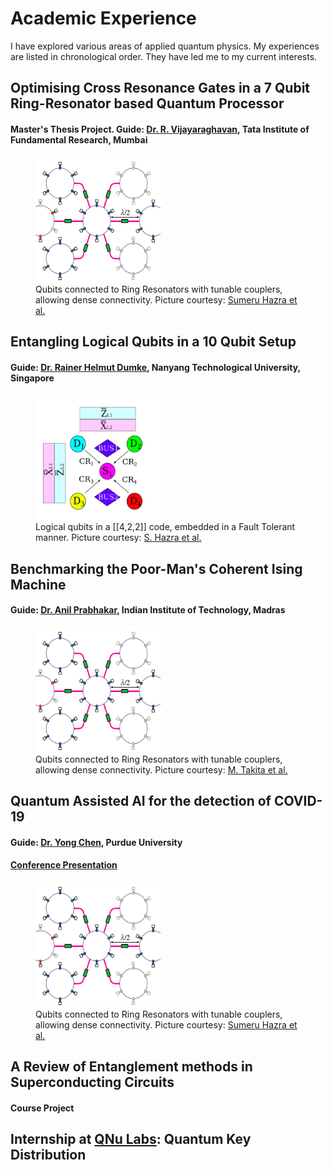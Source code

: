 # Academic Experience
I have explored various areas of applied quantum physics. My experiences are listed in chronological order. They have led me to my current interests.

## Optimising Cross Resonance Gates in a 7 Qubit Ring-Resonator based Quantum Processor
#### Master's Thesis Project. Guide: [Dr. R. Vijayaraghavan](https://www.tifr.res.in/~quantro/vijay/index.htm), Tata Institute of Fundamental Research, Mumbai

<figure>
  <img src="/pictures/ring.png" alt="Qubits connected with a ring"
       width = "200"
       height = "200"
       class = "center"/>
  <figcaption>Qubits connected to Ring Resonators with tunable couplers, allowing dense connectivity. Picture courtesy: <a href="https://journals.aps.org/prapplied/abstract/10.1103/PhysRevApplied.16.024018">Sumeru Hazra et al.</a>
</figcaption>
</figure>

## Entangling Logical Qubits in a 10 Qubit Setup
#### Guide: [Dr. Rainer Helmut Dumke](http://www1.spms.ntu.edu.sg/~rdumke/index.html), Nanyang Technological University, Singapore
<figure>
  <img src="/pictures/entangling_logical_qubits.png" alt="Logical Qubits in a [[4,2,2]] code"
       width = "200"
       height = "200"
       class = "center"/>
  <figcaption>Logical qubits in a [[4,2,2]] code, embedded in a Fault Tolerant manner. Picture courtesy: <a href="https://journals.aps.org/prapplied/abstract/10.1103/PhysRevApplied.16.024018">S. Hazra et al.</a>
</figcaption>
</figure>

## Benchmarking the Poor-Man's Coherent Ising Machine
#### Guide: [Dr. Anil Prabhakar](https://sites.google.com/ee.iitm.ac.in/anilprabhakar/home), Indian Institute of Technology, Madras
<figure>
  <img src="/pictures/ring.png" alt="Qubits connected with a ring"
       width = "200"
       height = "200"
       class = "center"/>
  <figcaption>Qubits connected to Ring Resonators with tunable couplers, allowing dense connectivity. Picture courtesy: <a href="https://journals.aps.org/prl/abstract/10.1103/PhysRevLett.119.180501">M. Takita et al.</a>
</figcaption>
</figure>

## Quantum Assisted AI for the detection of COVID-19
#### Guide: [Dr. Yong Chen](https://www.physics.purdue.edu/people/faculty/yongchen.php), Purdue University
#### [Conference Presentation](https://www.dropbox.com/s/gu13t4crq36ssrp/2021COVID_Quantum_Short_aimrifs.pptx?dl=0)
<figure>
  <img src="/pictures/ring.png" alt="Qubits connected with a ring"
       width = "200"
       height = "200"
       class = "center"/>
  <figcaption>Qubits connected to Ring Resonators with tunable couplers, allowing dense connectivity. Picture courtesy: <a href="https://journals.aps.org/prapplied/abstract/10.1103/PhysRevApplied.16.024018">Sumeru Hazra et al.</a>
</figcaption>
</figure>

## A Review of Entanglement methods in Superconducting Circuits
#### Course Project

## Internship at [QNu Labs](https://www.qnulabs.com/): Quantum Key Distribution
